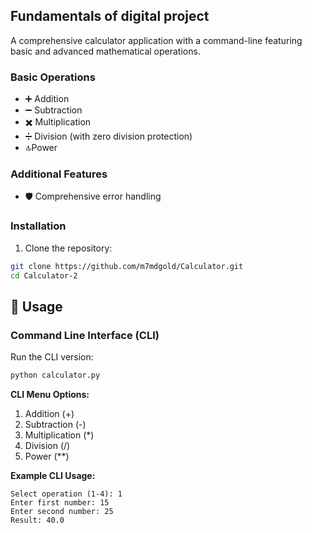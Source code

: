 Fundamentals of digital project
---------------------------------
A comprehensive calculator application with a command-line featuring basic and advanced mathematical operations.

### Basic Operations
- ➕ Addition
- ➖ Subtraction  
- ✖️ Multiplication
- ➗ Division (with zero division protection)
- 🔝Power


### Additional Features
- 🛡️ Comprehensive error handling





### Installation

1. Clone the repository:
```bash
git clone https://github.com/m7mdgold/Calculator.git
cd Calculator-2
```



## 📖 Usage

### Command Line Interface (CLI)

Run the CLI version:
```bash
python calculator.py
```

**CLI Menu Options:**
1. Addition (+)
2. Subtraction (-)
3. Multiplication (*)
4. Division (/)
5. Power (**)



**Example CLI Usage:**
```
Select operation (1-4): 1
Enter first number: 15
Enter second number: 25
Result: 40.0
```
